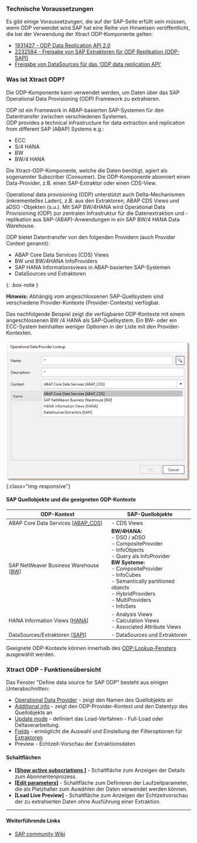 
### Technische Voraussetzungen

Es gibt einige Voraussetzungen, die auf der SAP-Seite erfüllt sein müssen, wenn ODP verwendet wird.SAP hat eine Reihe von Hinweisen veröffentlicht, die bei der Verwendung der Xtract ODP-Komponente gelten:
- [1931427 - ODP Data Replication API 2.0](https://launchpad.support.sap.com/#/notes/1931427/D)
- [2232584 - Freigabe von SAP Extraktoren für ODP Replikation (ODP-SAPI)](https://launchpad.support.sap.com/#/notes/2232584/D)
- [Freigabe von DataSources für das 'ODP data replication API'](https://launchpad.support.sap.com/#/notes/1560241/D)

### Was ist Xtract ODP?


Die ODP-Komponente kann verwendet werden, um Daten über das SAP Operational Data Provisioning (ODP) Framework zu extrahieren. 

ODP ist ein Framework in ABAP-basierten SAP-Systemen für den Datentransfer zwischen verschiedenen Systemen.<br> 
ODP provides a technical infrastructure for data extraction and replication from different SAP (ABAP) Systems e.g.:
- ECC 
- S/4 HANA
- BW 
- BW/4 HANA

Die Xtract-ODP-Komponente, welche die Daten benötigt, agiert als sogenannter Subscriber (Consumer). Die ODP-Komponente abonniert einen Data-Provider, z.B. einen SAP-Extraktor oder einen CDS-View.
 

Operational data provisioning (ODP) unterstützt auch Delta-Mechanismen (inkrementelles Laden), z.B. aus den Extraktoren, ABAP CDS Views und aDSO -Objekten (s.u.).
Mit SAP BW/4HANA wird Operational Data Provisioning (ODP) zur zentralen Infrastruktur für die Datenextraktion und -replikation aus SAP-(ABAP)-Anwendungen in ein SAP BW/4 HANA Data Warehouse. 
<br/>

ODP bietet Datentransfer von den folgenden Providern (auch Provider Context genannt):
- ABAP Core Data Services (CDS) Views 
- BW und BW/4HANA InfoProviders
- SAP HANA Informationsviews in ABAP-basierten SAP-Systemen
- DataSources und Extraktoren 

{: .box-note }

**Hinweis:** Abhängig vom angeschlossenen SAP-Quellsystem sind verschiedene Provider-Kontexte (Provider-Contexts) verfügbar.

Das nachfolgende Beispiel zeigt die verfügbaren ODP-Kontexte mit einem angeschlossenen BW /4 HANA als SAP-Quellsystem.
Ein BW- oder ein ECC-System beinhalten weniger Optionen in der Liste mit den Provider-Kontexten.

![ODP Provider Kontext aus dem BW/4 HANA System](/img/content/odp/odp-component-context-bw.png){:class="img-responsive"}


#### SAP Quellobjekte und die geeigneten ODP-Kontexte
 
ODP-Kontext | SAP-Quellobjekte |
------------ |------------ |
ABAP Core Data Services [[ABAP_CDS](./odp-abap-cds-views)]|- CDS Views |
SAP NetWeaver Business Warehouse [[BW](./odp-bw-infoproviders)] |**BW/4HANA:**<br> - DSO / aDSO<br> - CompositeProvider<br> - InfoObjects <br> - Query als InfoProvider<br> **BW Systeme:**<br> - CompositeProvider<br> - InfoCubes<br> - Semantically partitioned objects<br> - HybridProviders<br> - MultiProviders<br> - InfoSets |
HANA Information Views [[HANA](./odp-hana-views)] | - Analysis Views<br> - Calculation Views<br> - Associated Attribute Views |
DataSources/Extraktoren [[SAPI](./odp-extractors)] | - DataSources und Extraktoren |

Geeignete ODP-Kontexte können innerhalb des [ODP-Lookup-Fensters ](./odp-extractors#extraktorsuche) ausgewählt werden.

###  Xtract ODP - Funktionsübersicht
Das Fenster "Define data source for SAP ODP" besteht aus einigen Unterabschnitten:

- [Operational Data Provider](./odp-functions-ov#operational-data-provider) - zeigt den Namen des Quellobjekts an
- [Additional info](./odp-functions-ov#additional-info) - zeigt den ODP-Provider-Kontext und den Datentyp des Quellobjekts an
- [Update mode](./odp-functions-ov#update-mode) - definiert das Load-Verfahren - Full-Load oder Deltaverarbeitung.
- [Fields](./odp-functions-ov#filtering---dynamic-setting-of-the-selection-filters) - ermöglicht die Auswahl und Einstellung der Filteroptionen für [Extraktoren](./odp-extractors)
- Preview - Echtzeit-Vorschau der Extraktionsdaten

#### Schaltflächen
- **[[Show active subscriptions ](./odp-functions-ov#subscriptions)]** - Schaltfläche zum Anzeigen der Details zum Abonnentenprozess.
- **[[Edit parameters](./odp-functions-ov#edit-parameters-)]** - Schaltfläche zum Definieren der  Laufzeitparameter, die als Platzhalter zum Auwählen der Daten verwendet werden können.
- **[Load Live Preview]** - Schaltfläche zum Anzeigen der Echtzeitvorschau der zu extrahierten Daten ohne Ausführung einer Extraktion. 

****
#### Weiterführende Links
- [SAP community Wiki](https://wiki.scn.sap.com/wiki/pages/viewpage.action?pageId=449284646)





